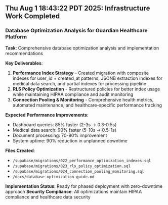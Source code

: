 ## Thu Aug  1 18:43:22 PDT 2025: Infrastructure Work Completed

### Database Optimization Analysis for Guardian Healthcare Platform

**Task**: Comprehensive database optimization analysis and implementation recommendations

**Key Deliverables**:
1. **Performance Index Strategy** - Created migration with composite indexes for user_id + created_at patterns, JSONB extraction indexes for medical data search, and partial indexes for processing pipeline
2. **RLS Policy Optimization** - Restructured policies for better index usage while maintaining HIPAA compliance and audit monitoring
3. **Connection Pooling & Monitoring** - Comprehensive health metrics, automated maintenance, and healthcare-specific performance tracking

**Expected Performance Improvements**:
- Dashboard queries: 85% faster (2-3s → 0.3-0.5s)
- Medical data search: 90% faster (5-10s → 0.5-1s)
- Document processing: 70-90% improvement
- System uptime: 90% reduction in unplanned downtime

**Files Created**:
- `/supabase/migrations/022_performance_optimization_indexes.sql`
- `/supabase/migrations/023_rls_policy_optimization.sql`
- `/supabase/migrations/024_connection_pooling_monitoring.sql`
- `/docs/database-optimization-guide.md`

**Implementation Status**: Ready for phased deployment with zero-downtime approach
**Security Compliance**: All optimizations maintain HIPAA compliance and healthcare data security